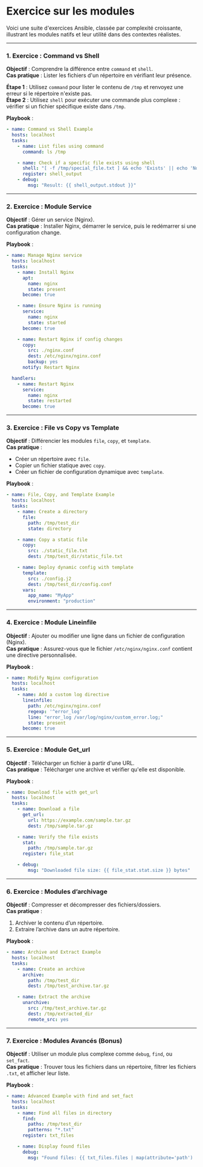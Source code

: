 # Exercice sur les modules

Voici une suite d'exercices Ansible, classée par complexité croissante, illustrant les modules natifs et leur utilité dans des contextes réalistes.

---

### 1. **Exercice : Command vs Shell**
**Objectif** : Comprendre la différence entre `command` et `shell`.  
**Cas pratique** : Lister les fichiers d'un répertoire en vérifiant leur présence.  

**Étape 1** : Utilisez `command` pour lister le contenu de `/tmp` et renvoyez une erreur si le répertoire n'existe pas.  
**Étape 2** : Utilisez `shell` pour exécuter une commande plus complexe : vérifier si un fichier spécifique existe dans `/tmp`.

**Playbook** :
```yaml
- name: Command vs Shell Example
  hosts: localhost
  tasks:
    - name: List files using command
      command: ls /tmp

    - name: Check if a specific file exists using shell
      shell: "[ -f /tmp/special_file.txt ] && echo 'Exists' || echo 'Not found'"
      register: shell_output
    - debug:
        msg: "Result: {{ shell_output.stdout }}"
```

---

### 2. **Exercice : Module Service**
**Objectif** : Gérer un service (Nginx).  
**Cas pratique** : Installer Nginx, démarrer le service, puis le redémarrer si une configuration change.

**Playbook** :
```yaml
- name: Manage Nginx service
  hosts: localhost
  tasks:
    - name: Install Nginx
      apt:
        name: nginx
        state: present
      become: true

    - name: Ensure Nginx is running
      service:
        name: nginx
        state: started
      become: true

    - name: Restart Nginx if config changes
      copy:
        src: ./nginx.conf
        dest: /etc/nginx/nginx.conf
        backup: yes
      notify: Restart Nginx

  handlers:
    - name: Restart Nginx
      service:
        name: nginx
        state: restarted
      become: true
```

---

### 3. **Exercice : File vs Copy vs Template**
**Objectif** : Différencier les modules `file`, `copy`, et `template`.  
**Cas pratique** :  
- Créer un répertoire avec `file`.  
- Copier un fichier statique avec `copy`.  
- Créer un fichier de configuration dynamique avec `template`.

**Playbook** :
```yaml
- name: File, Copy, and Template Example
  hosts: localhost
  tasks:
    - name: Create a directory
      file:
        path: /tmp/test_dir
        state: directory

    - name: Copy a static file
      copy:
        src: ./static_file.txt
        dest: /tmp/test_dir/static_file.txt

    - name: Deploy dynamic config with template
      template:
        src: ./config.j2
        dest: /tmp/test_dir/config.conf
      vars:
        app_name: "MyApp"
        environment: "production"
```

---

### 4. **Exercice : Module Lineinfile**
**Objectif** : Ajouter ou modifier une ligne dans un fichier de configuration (Nginx).  
**Cas pratique** : Assurez-vous que le fichier `/etc/nginx/nginx.conf` contient une directive personnalisée.

**Playbook** :
```yaml
- name: Modify Nginx configuration
  hosts: localhost
  tasks:
    - name: Add a custom log directive
      lineinfile:
        path: /etc/nginx/nginx.conf
        regexp: '^error_log'
        line: "error_log /var/log/nginx/custom_error.log;"
        state: present
      become: true
```

---

### 5. **Exercice : Module Get_url**
**Objectif** : Télécharger un fichier à partir d'une URL.  
**Cas pratique** : Télécharger une archive et vérifier qu'elle est disponible.

**Playbook** :
```yaml
- name: Download file with get_url
  hosts: localhost
  tasks:
    - name: Download a file
      get_url:
        url: https://example.com/sample.tar.gz
        dest: /tmp/sample.tar.gz

    - name: Verify the file exists
      stat:
        path: /tmp/sample.tar.gz
      register: file_stat

    - debug:
        msg: "Downloaded file size: {{ file_stat.stat.size }} bytes"
```

---

### 6. **Exercice : Modules d’archivage**
**Objectif** : Compresser et décompresser des fichiers/dossiers.  
**Cas pratique** :  
1. Archiver le contenu d’un répertoire.  
2. Extraire l’archive dans un autre répertoire.

**Playbook** :
```yaml
- name: Archive and Extract Example
  hosts: localhost
  tasks:
    - name: Create an archive
      archive:
        path: /tmp/test_dir
        dest: /tmp/test_archive.tar.gz

    - name: Extract the archive
      unarchive:
        src: /tmp/test_archive.tar.gz
        dest: /tmp/extracted_dir
        remote_src: yes
```

---

### 7. **Exercice : Modules Avancés (Bonus)**
**Objectif** : Utiliser un module plus complexe comme `debug`, `find`, ou `set_fact`.  
**Cas pratique** : Trouver tous les fichiers dans un répertoire, filtrer les fichiers `.txt`, et afficher leur liste.

**Playbook** :
```yaml
- name: Advanced Example with find and set_fact
  hosts: localhost
  tasks:
    - name: Find all files in directory
      find:
        paths: /tmp/test_dir
        patterns: "*.txt"
      register: txt_files

    - name: Display found files
      debug:
        msg: "Found files: {{ txt_files.files | map(attribute='path') | list }}"
```

